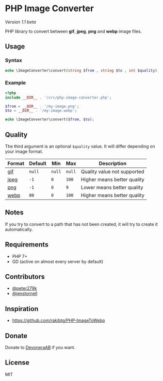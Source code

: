 # PHP Image Converter

*Version 1.1 beta*

PHP library to convert between **gif**, **jpeg**, **png** and **webp** image files.

## Usage

### Syntax

```php
echo \ImageConverter\convert(string $from , string $to , int $quality);
```

### Example

```php
<?php
include __DIR__ . '/src/php-image-converter.php';

$from = __DIR__ . '/my-image.png';
$to = __DIR__ . '/my-image.webp';

echo \ImageConverter\convert($from, $to);
```

## Quality

The third argument is an optional `$quality` value. It will differ depending on your image format.

| Format                                                       | Default | Min    | Max    | Description                 |
| ------------------------------------------------------------ | ------- | ------ | ------ | --------------------------- |
| [gif](https://www.php.net/manual/en/function.imagegif.php)   | `null`  | `null` | `null` | Quality value not supported |
| [jpeg](https://www.php.net/manual/en/function.imagejpeg.php) | `-1`    | `0`    | `100`  | Higher means better quality |
| [png](https://www.php.net/manual/en/function.imagepng.php)   | `-1`    | `0`    | `9`    | Lower means better quality  |
| [webp](https://www.php.net/manual/en/function.imagewebp.php) | `80`    | `0`    | `100`  | Higher means better quality |

## Notes

If you try to convert to a path that has not been created, it will try to create it automatically.

## Requirements

- PHP 7+
- GD (active on almost every server by default)

## Contributors

- [@peter279k](https://github.com/peter279k)
- [@jenstornell](https://github.com/jenstornell)

## Inspiration

- https://github.com/rakibtg/PHP-ImageToWebp

## Donate

Donate to [DevoneraAB](https://www.paypal.me/DevoneraAB) if you want.

## License

MIT
